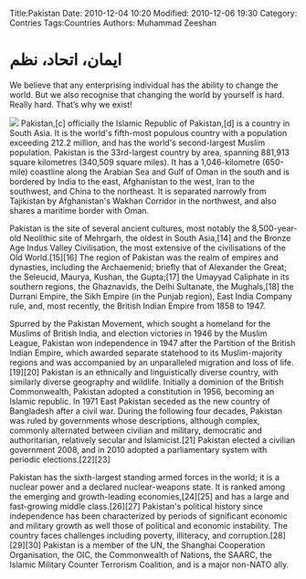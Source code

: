Title:Pakistan
Date: 2010-12-04 10:20
Modified: 2010-12-06 19:30
Category: Contries
Tags:Countries
Authors: Muhammad Zeeshan
<h1>ایمان، اتحاد، نظم</h1>
<p>We believe that any enterprising individual has the ability to change the world. But we also recognise that changing the world by yourself is hard. Really hard. That’s why we exist!</p>
<img src="https://media.istockphoto.com/photos/pakistan-pakistani-flag-textile-cloth-fabric-waving-on-the-top-mist-picture-id1060040846?k=6&m=1060040846&s=612x612&w=0&h=c0cTPnsc0fq4O5zC_Ft9iyUQw5fRO34gIxgUb4TAcGw=" />
Pakistan,[c] officially the Islamic Republic of Pakistan,[d] is a country in South Asia. It is the world's fifth-most populous country with a population exceeding 212.2 million, and has the world's second-largest Muslim population. Pakistan is the 33rd-largest country by area, spanning 881,913 square kilometres (340,509 square miles). It has a 1,046-kilometre (650-mile) coastline along the Arabian Sea and Gulf of Oman in the south and is bordered by India to the east, Afghanistan to the west, Iran to the southwest, and China to the northeast. It is separated narrowly from Tajikistan by Afghanistan's Wakhan Corridor in the northwest, and also shares a maritime border with Oman.

Pakistan is the site of several ancient cultures, most notably the 8,500-year-old Neolithic site of Mehrgarh, the oldest in South Asia,[14] and the Bronze Age Indus Valley Civilisation, the most extensive of the civilisations of the Old World.[15][16] The region of Pakistan was the realm of empires and dynasties, including the Archaemenid; briefly that of Alexander the Great; the Seleucid, Maurya, Kushan, the Gupta;[17] the Umayyad Caliphate in its southern regions, the Ghaznavids, the Delhi Sultanate, the Mughals,[18] the Durrani Empire, the Sikh Empire (in the Punjab region), East India Company rule, and, most recently, the British Indian Empire from 1858 to 1947.

Spurred by the Pakistan Movement, which sought a homeland for the Muslims of British India, and election victories in 1946 by the Muslim League, Pakistan won independence in 1947 after the Partition of the British Indian Empire, which awarded separate statehood to its Muslim-majority regions and was accompanied by an unparalleled migration and loss of life.[19][20] Pakistan is an ethnically and linguistically diverse country, with similarly diverse geography and wildlife. Initially a dominion of the British Commonwealth, Pakistan adopted a constitution in 1956, becoming an Islamic republic. In 1971 East Pakistan seceded as the new country of Bangladesh after a civil war. During the following four decades, Pakistan was ruled by governments whose descriptions, although complex, commonly alternated between civilian and military, democratic and authoritarian, relatively secular and Islamicist.[21] Pakistan elected a civilian government 2008, and in 2010 adopted a parliamentary system with periodic elections.[22][23]

Pakistan has the sixth-largest standing armed forces in the world; it is a nuclear power and a declared nuclear-weapons state. It is ranked among the emerging and growth-leading economies,[24][25] and has a large and fast-growing middle class.[26][27] Pakistan's political history since independence has been characterized by periods of significant economic and military growth as well those of political and economic instability. The country faces challenges including poverty, illiteracy, and corruption.[28][29][30] Pakistan is a member of the UN, the Shanghai Cooperation Organisation, the OIC, the Commonwealth of Nations, the SAARC, the Islamic Military Counter Terrorism Coalition, and is a major non-NATO ally.
